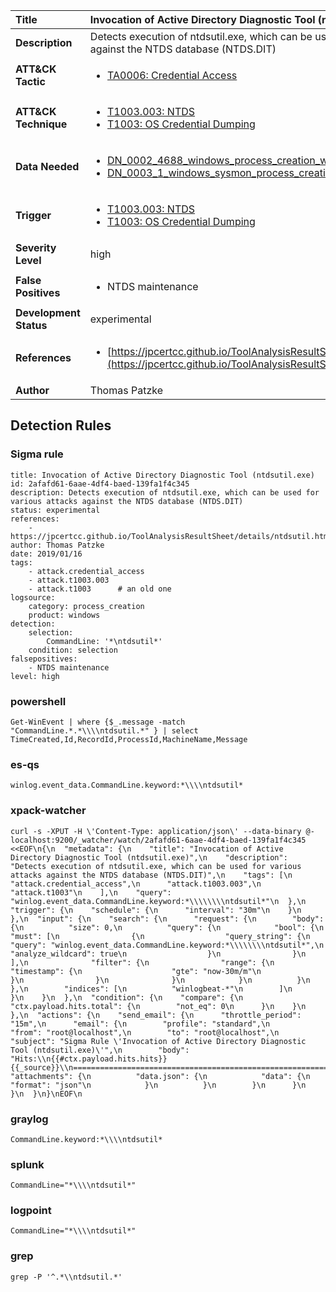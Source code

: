 | Title                    | Invocation of Active Directory Diagnostic Tool (ntdsutil.exe)       |
|:-------------------------|:------------------|
| **Description**          | Detects execution of ntdsutil.exe, which can be used for various attacks against the NTDS database (NTDS.DIT) |
| **ATT&amp;CK Tactic**    |  <ul><li>[TA0006: Credential Access](https://attack.mitre.org/tactics/TA0006)</li></ul>  |
| **ATT&amp;CK Technique** | <ul><li>[T1003.003: NTDS](https://attack.mitre.org/techniques/T1003/003)</li><li>[T1003: OS Credential Dumping](https://attack.mitre.org/techniques/T1003)</li></ul>  |
| **Data Needed**          | <ul><li>[DN_0002_4688_windows_process_creation_with_commandline](../Data_Needed/DN_0002_4688_windows_process_creation_with_commandline.md)</li><li>[DN_0003_1_windows_sysmon_process_creation](../Data_Needed/DN_0003_1_windows_sysmon_process_creation.md)</li></ul>  |
| **Trigger**              | <ul><li>[T1003.003: NTDS](../Triggers/T1003.003.md)</li><li>[T1003: OS Credential Dumping](../Triggers/T1003.md)</li></ul>  |
| **Severity Level**       | high |
| **False Positives**      | <ul><li>NTDS maintenance</li></ul>  |
| **Development Status**   | experimental |
| **References**           | <ul><li>[https://jpcertcc.github.io/ToolAnalysisResultSheet/details/ntdsutil.htm](https://jpcertcc.github.io/ToolAnalysisResultSheet/details/ntdsutil.htm)</li></ul>  |
| **Author**               | Thomas Patzke |


## Detection Rules

### Sigma rule

```
title: Invocation of Active Directory Diagnostic Tool (ntdsutil.exe)
id: 2afafd61-6aae-4df4-baed-139fa1f4c345
description: Detects execution of ntdsutil.exe, which can be used for various attacks against the NTDS database (NTDS.DIT)
status: experimental
references:
    - https://jpcertcc.github.io/ToolAnalysisResultSheet/details/ntdsutil.htm
author: Thomas Patzke
date: 2019/01/16
tags:
    - attack.credential_access
    - attack.t1003.003
    - attack.t1003      # an old one    
logsource:
    category: process_creation
    product: windows
detection:
    selection:
        CommandLine: '*\ntdsutil*'
    condition: selection
falsepositives:
    - NTDS maintenance
level: high

```





### powershell
    
```
Get-WinEvent | where {$_.message -match "CommandLine.*.*\\\\ntdsutil.*" } | select TimeCreated,Id,RecordId,ProcessId,MachineName,Message
```


### es-qs
    
```
winlog.event_data.CommandLine.keyword:*\\\\ntdsutil*
```


### xpack-watcher
    
```
curl -s -XPUT -H \'Content-Type: application/json\' --data-binary @- localhost:9200/_watcher/watch/2afafd61-6aae-4df4-baed-139fa1f4c345 <<EOF\n{\n  "metadata": {\n    "title": "Invocation of Active Directory Diagnostic Tool (ntdsutil.exe)",\n    "description": "Detects execution of ntdsutil.exe, which can be used for various attacks against the NTDS database (NTDS.DIT)",\n    "tags": [\n      "attack.credential_access",\n      "attack.t1003.003",\n      "attack.t1003"\n    ],\n    "query": "winlog.event_data.CommandLine.keyword:*\\\\\\\\ntdsutil*"\n  },\n  "trigger": {\n    "schedule": {\n      "interval": "30m"\n    }\n  },\n  "input": {\n    "search": {\n      "request": {\n        "body": {\n          "size": 0,\n          "query": {\n            "bool": {\n              "must": [\n                {\n                  "query_string": {\n                    "query": "winlog.event_data.CommandLine.keyword:*\\\\\\\\ntdsutil*",\n                    "analyze_wildcard": true\n                  }\n                }\n              ],\n              "filter": {\n                "range": {\n                  "timestamp": {\n                    "gte": "now-30m/m"\n                  }\n                }\n              }\n            }\n          }\n        },\n        "indices": [\n          "winlogbeat-*"\n        ]\n      }\n    }\n  },\n  "condition": {\n    "compare": {\n      "ctx.payload.hits.total": {\n        "not_eq": 0\n      }\n    }\n  },\n  "actions": {\n    "send_email": {\n      "throttle_period": "15m",\n      "email": {\n        "profile": "standard",\n        "from": "root@localhost",\n        "to": "root@localhost",\n        "subject": "Sigma Rule \'Invocation of Active Directory Diagnostic Tool (ntdsutil.exe)\'",\n        "body": "Hits:\\n{{#ctx.payload.hits.hits}}{{_source}}\\n================================================================================\\n{{/ctx.payload.hits.hits}}",\n        "attachments": {\n          "data.json": {\n            "data": {\n              "format": "json"\n            }\n          }\n        }\n      }\n    }\n  }\n}\nEOF\n
```


### graylog
    
```
CommandLine.keyword:*\\\\ntdsutil*
```


### splunk
    
```
CommandLine="*\\\\ntdsutil*"
```


### logpoint
    
```
CommandLine="*\\\\ntdsutil*"
```


### grep
    
```
grep -P '^.*\\ntdsutil.*'
```



